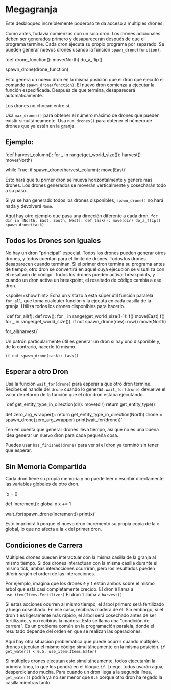 # Megagranja
Este desbloqueo increíblemente poderoso te da acceso a múltiples drones. 

Como antes, todavía comienzas con un solo dron. Los drones adicionales deben ser generados primero y desaparecerán después de que el programa termine.
Cada dron ejecuta su propio programa por separado. Se pueden generar nuevos drones usando la función `spawn_drone(function)`.

`def drone_function():
    move(North)
    do_a_flip()

spawn_drone(drone_function)`

Esto genera un nuevo dron en la misma posición que el dron que ejecutó el comando `spawn_drone(function)`. El nuevo dron comienza a ejecutar la función especificada. Después de que termina, desaparecerá automáticamente.

Los drones no chocan entre sí. 

Usa `max_drones()` para obtener el número máximo de drones que pueden existir simultáneamente.
Usa `num_drones()` para obtener el número de drones que ya están en la granja.


## Ejemplo:
`def harvest_column():
    for _ in range(get_world_size()):
        harvest()
        move(North)

while True:
    if spawn_drone(harvest_column):
        move(East)`

Esto hará que tu primer dron se mueva horizontalmente y genere más drones. Los drones generados se moverán verticalmente y cosecharán todo a su paso.

Si ya se han generado todos los drones disponibles, `spawn_drone()` no hará nada y devolverá `None`.

Aquí hay otro ejemplo que pasa una dirección diferente a cada dron.
`for dir in [North, East, South, West]:
    def task():
        move(dir)
        do_a_flip()
    spawn_drone(task)`

## Todos los Drones son Iguales
No hay un dron "principal" especial. Todos los drones pueden generar otros drones, y todos cuentan para el límite de drones. Todos los drones desaparecen cuando terminan. Si el primer dron termina su programa antes de tiempo, otro dron se convertirá en aquel cuya ejecución se visualiza con el resaltado de código. Todos los drones pueden activar breakpoints, y cuando un dron activa un breakpoint, el resaltado de código cambia a ese dron.

<spoiler=show hint> Echa un vistazo a esta súper útil función paralela `for_all`, que toma cualquier función y la ejecuta en cada casilla de la granja. Utiliza todos los drones disponibles para hacerlo.

`def for_all(f):
	def row():
		for _ in range(get_world_size()-1):
			f()
			move(East)
		f()
	for _ in range(get_world_size()):
		if not spawn_drone(row):
			row()
		move(North)

for_all(harvest)`

Un patrón particularmente útil es generar un dron si hay uno disponible y, de lo contrario, hacerlo tú mismo.

`if not spawn_drone(task):
	task()`
</spoiler>

## Esperar a otro Dron
Usa la función `wait_for(drone)` para esperar a que otro dron termine. Recibes el handle del `drone` cuando lo generas.
`wait_for(drone)` devuelve el valor de retorno de la función que el otro dron estaba ejecutando.

`def get_entity_type_in_direction(dir):
    move(dir)
    return get_entity_type()

def zero_arg_wrapper():
    return get_entity_type_in_direction(North)
drone = spawn_drone(zero_arg_wrapper)
print(wait_for(drone))`

Ten en cuenta que generar drones lleva tiempo, así que no es una buena idea generar un nuevo dron para cada pequeña cosa.

Puedes usar `has_finished(drone)` para ver si el dron ya terminó sin tener que esperar.

## Sin Memoria Compartida
Cada dron tiene su propia memoria y no puede leer o escribir directamente las variables globales de otro dron.

`x = 0

def increment():
    global x
    x += 1

wait_for(spawn_drone(increment))
print(x)`

Esto imprimirá `0` porque el nuevo dron incrementó su propia copia de la `x` global, lo que no afecta a la `x` del primer dron.

## Condiciones de Carrera
Múltiples drones pueden interactuar con la misma casilla de la granja al mismo tiempo. Si dos drones interactúan con la misma casilla durante el mismo tick, ambas interacciones ocurrirán, pero los resultados pueden diferir según el orden de las interacciones.

Por ejemplo, imagina que los drones `0` y `1` están ambos sobre el mismo árbol que está casi completamente crecido.
El dron `0` llama a
`use_item(Items.Fertilizer)`
El dron `1` llama a
`harvest()`

Si estas acciones ocurren al mismo tiempo, el árbol primero será fertilizado y luego cosechado. En ese caso, recibirás madera de él. Sin embargo, si el dron `1` es ligeramente más rápido, el árbol será cosechado antes de ser fertilizado, y no recibirás la madera.
Esto se llama una "condición de carrera". Es un problema común en la programación paralela, donde el resultado depende del orden en que se realizan las operaciones.

Aquí hay otra situación problemática que puede ocurrir cuando múltiples drones ejecutan el mismo código simultáneamente en la misma posición.
`if get_water() < 0.5:
    use_item(Items.Water)`

Si múltiples drones ejecutan esto simultáneamente, todos ejecutarán la primera línea, lo que los pondrá en el bloque `if`. Luego, todos usarán agua, desperdiciando mucha.
Para cuando un dron llega a la segunda línea, `get_water()` podría ya no ser menor que `0.5` porque otro dron ha regado la casilla mientras tanto.